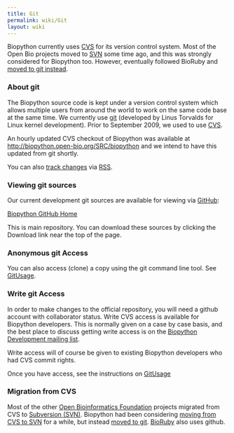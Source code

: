 ```yaml
---
title: Git
permalink: wiki/Git
layout: wiki
---
```


Biopython currently uses [CVS](CVS "wikilink") for its version control
system. Most of the Open Bio projects moved to [SVN](SVN "wikilink")
some time ago, and this was strongly considered for Biopython too.
However, eventually followed BioRuby and [moved to git
instead](GitMigration "wikilink").

### About git

The Biopython source code is kept under a version control system which
allows multiple users from around the world to work on the same code
base at the same time. We currently use
[git](http://en.wikipedia.org/wiki/Git_%28software%29) (developed by
Linus Torvalds for Linux kernel development). Prior to September 2009,
we used to use [CVS](CVS "wikilink").

An hourly updated CVS checkout of Biopython was available at
<http://biopython.open-bio.org/SRC/biopython> and we intend to have this
updated from git shortly.

You can also [track
changes](http://github.com/feeds/biopython/commits/biopython/master) via
[RSS](wp:RSS_(file_format) "wikilink").

### Viewing git sources

Our current development git sources are available for viewing via
[GitHub](http://github.com/):

[Biopython GitHub Home](http://github.com/biopython/biopython)

This is main repository. You can download these sources by clicking the
Download link near the top of the page.

### Anonymous git Access

You can also access (clone) a copy using the git command line tool. See
[GitUsage](GitUsage "wikilink").

### Write git Access

In order to make changes to the official repository, you will need a
github account with collaborator status. Write CVS access is available
for Biopython developers. This is normally given on a case by case
basis, and the best place to discuss getting write access is on the
[Biopython Development mailing
list](mailto:biopython-dev@biopython.org).

Write access will of course be given to existing Biopython developers
who had CVS commit rights.

Once you have access, see the instructions on
[GitUsage](GitUsage "wikilink")

### Migration from CVS

Most of the other [Open Bioinformatics Foundation](http://open-bio.org)
projects migrated from CVS to [Subversion (SVN)](SVN "wikilink").
Biopython had been considering [moving from CVS to
SVN](Subversion_migration "wikilink") for a while, but instead [moved to
git](GitMigration "wikilink"). [BioRuby](http://bioruby.org) also uses
github.
